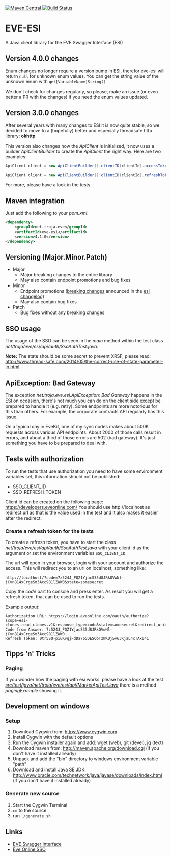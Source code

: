 [![Maven Central](https://img.shields.io/maven-central/v/net.troja.eve/eve-esi.svg?maxAge=86400)](http://mvnrepository.com/artifact/net.troja.eve/eve-esi)
[![Build Status](http://jenkins.troja.net/job/GitHub%20eve-esi/badge/icon)](https://jenkins.troja.net/job/GitHub%20eve-esi/)

# EVE-ESI
A Java client library for the EVE Swagger Interface (ESI)

## Version 4.0.0 changes

Enum changes no longer require a version bump in ESI, therefor eve-esi will return `null` for unknown enum values.
You can get the string value of the unknown enum with `get[VariableName]String()`

We don't check for changes regularly, so please, make an issue (or even better a PR with the changes) if you need the enum values updated.

## Version 3.0.0 changes
After several years with many changes to ESI it is now quite stable, so
we decided to move to a (hopefully) better and especially threadsafe http library: **okhttp**

This version also changes how the *ApiClient* is initialized, it now uses a
builder *ApiClientBuilder* to create the *ApiClient* the right way. Here are two examples:

```java
ApiClient client = new ApiClientBuilder().clientID(clientId).accessToken("some-access-token").build();

ApiClient client = new ApiClientBuilder().clientID(clientId).refreshToken("some-refresh-token").build();
```

For more, please have a look in the tests.

## Maven integration
Just add the following to your *pom.xml*:
```xml
<dependency>
    <groupId>net.troja.eve</groupId>
    <artifactId>eve-esi</artifactId>
    <version>4.1.0</version>
</dependency>
```

## Versioning (Major.Minor.Patch)

- Major
  - Major breaking changes to the entire library
  - May also contain endpoint promotions and bug fixes
- Minor
  - Endpoint promotions ([breaking changes](https://github.com/esi/esi-docs/blob/master/docs/breaking_changes.md) announced in the [esi changelog](https://github.com/esi/esi-issues/blob/master/changelog.md))
  - May also contain bug fixes
- Patch
  - Bug fixes without any breaking changes

## SSO usage
The usage of the SSO can be seen in the *main* method within the test class
*net/troja/eve/esi/api/auth/SsoAuthTest.java*.

**Note:** The state should be some secret to prevent XRSF, please read:
http://www.thread-safe.com/2014/05/the-correct-use-of-state-parameter-in.html

## ApiException: Bad Gateway
The exception *net.troja.eve.esi.ApiException: Bad Gateway* happens in the ESI on occasion,
there's not much you can do on the client side except be prepared to handle it (e.g. retry).
Some endpoints are more notorious for this than others. For example, the corporate contracts
API regularly has this issue.

On a typical day in EveKit, one of my sync nodes makes about 500K requests across various API
endpoints. About 2000 of those calls result in errors, and about a third of those errors are
502 (bad gateway). It's just something you have to be prepared to deal with.

## Tests with authorization
To run the tests that use authorization you need to have some environment variables set,
this information should not be published:
* SSO_CLIENT_ID
* SSO_REFRESH_TOKEN

Client id can be created on the following page: https://developers.eveonline.com/
You should use http://localhost as redirect url as that is the value used in the test and it also
makes it easier after the redirect.

### Create a refresh token for the tests
To create a refresh token, you have to start the class *net/troja/eve/esi/api/auth/SsoAuthTest.java*
with your client id as the argument or set the environment variables `SSO_CLIENT_ID`.

The url will open in your browser, login with your account and authorize the access. This will redirect you
to an url on localhost, something like:
```
http://localhost/?code=7z524J_PQZ1YjacS35d8JRkOVwNl-jCvn814xCrgeSm3Acc981lZWW0&state=somesecret
```

Copy the *code* part to console and press enter. As result you will get a refresh token, that can be
used to run the tests.

Example output:
```shell
Authorization URL: https://login.eveonline.com/oauth/authorize?scope=esi-clones.read_clones.v1&response_type=code&state=somesecret&redirect_uri=http%3A%2F%2Flocalhost&client_id=352ef22ca74e33c78c11779ab3saffe
Code from Answer: 7z524J_PQZ1YjacS35d8JRkOVwNl-jCvn814xCrgeSm3Acc981lZWW0
Refresh Token: 0tr5SQ-piuKvqjFdDa765DESObTzWKUj5v63KjaL4cTAx041
```
## Tipps 'n' Tricks

### Paging
If you wonder how the paging with esi works, please have a look at the test
*[src/test/java/net/troja/eve/esi/api/MarketApiTest.java](https://github.com/burberius/eve-esi/blob/master/src/test/java/net/troja/eve/esi/api/MarketApiTest.java#L234)* there is a method *pagingExample* showing it.

## Development on windows

### Setup
1) Download Cygwin from: https://www.cygwin.com
2) Install Cygwin with the default options
3) Run the Cygwin installer again and add: wget (web), git (devel), jq (text)
4) Download maven from: http://maven.apache.org/download.cgi (if you don't have it installed already)
5) Unpack and add the "bin" directory to windows environment variable "path"
6) Download and install Java SE JDK: http://www.oracle.com/technetwork/java/javase/downloads/index.html (if you don't have it installed already)

### Generate new source
1) Start the Cygwin Terminal
2) ``cd`` to the source
2) run ``./generate.sh``

## Links
* [EVE Swagger Interface](https://esi.evetech.net/)
* [Eve Online SSO](https://github.com/esi/esi-docs#sso---read-this-notice-first)
